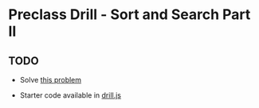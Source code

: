 # Preclass Drill - Sort and Search Part II

## TODO

- Solve [this problem]()

- Starter code available in [drill.js](./drill.js)
